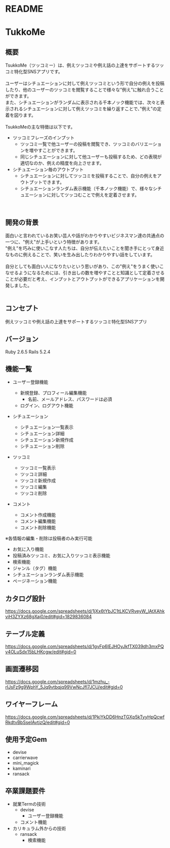 # README

# TukkoMe

## 概要
TsukkoMe（ツッコミー）は、例えツッコミや例え話の上達をサポートするツッコミ特化型SNSアプリです。<br>
<br>
ユーザーはシチュエーションに対して例えツッコミという形で自分の例えを投稿したり、他のユーザーのツッコミを閲覧することで様々な”例え”に触れ合うことができます。<br>
また、シチュエーションがランダムに表示される千本ノック機能では、次々と表示されるシチュエーションに対して例えツッコミを繰り返すことで、”例え”の定着を図ります。<br>
<br>
TsukkoMeの主な特徴は以下です。<br>
  * ツッコミフレーズのインプット
    * ツッコミ一覧で他ユーザーの投稿を閲覧でき、ツッコミのバリエーションを増やすことができます。
    * 同じシチュエーションに対して他ユーザーも投稿するため、どの表現が適切なのか、例えの精度を向上させます。
  * シチュエーション毎のアウトプット
    * シチュエーションに対してツッコミを投稿することで、自分の例えをアウトプットできます。
    * シチュエーションランダム表示機能（千本ノック機能）で、様々なシチュエーションに対してツッコむことで例えを定着させます。
<br>

## 開発の背景
面白いと言われているお笑い芸人や話がわかりやすいビジネスマン達の共通点の一つに、"例え"が上手いという特徴があります。<br>
"例え"を巧みに使いこなす人たちは、自分が伝えたいことを聞き手にとって身近なものに例えることで、笑いを生み出したりわかりやすい話をしています。<br>
<br>
自分としても面白い人になりたいという思いがあり、この"例え"をうまく使いこなせるようになるためには、引き出しの数を増やすことと知識として定着させることが必要だと考え、インプットとアウトプットができるアプリケーションを開発しました。<br>
<br>

## コンセプト
例えツッコミや例え話の上達をサポートするツッコミ特化型SNSアプリ

## バージョン
Ruby 2.6.5
Rails 5.2.4

## 機能一覧
* ユーザー登録機能
  * 新規登録、プロフィール編集機能
    * 名前、メールアドレス、パスワードは必須
  * ログイン、ログアウト機能

* シチュエーション
  * シチュエーション一覧表示
  * シチュエーション詳細
  * シチュエーション新規作成
  * シチュエーション削除

* ツッコミ
  * ツッコミ一覧表示
  * ツッコミ詳細
  * ツッコミ新規作成
  * ツッコミ編集
  * ツッコミ削除

* コメント
  * コメント作成機能
  * コメント編集機能
  * コメント削除機能

※各情報の編集・削除は投稿者のみ実行可能

* お気に入り機能
* 投稿済みツッコミ、お気に入りツッコミ表示機能
* 検索機能
* ジャンル（タグ）機能
* シチュエーションランダム表示機能
* ページネーション機能

## カタログ設計
https://docs.google.com/spreadsheets/d/1jXx6tYbJC1tLKCVRveyW_lAtXAhkviH3ZYXz68gXaj0/edit#gid=1829836084

## テーブル定義
https://docs.google.com/spreadsheets/d/1gvFp6IEJHOyJkfTX039dh3mxPQv4OLuSdx15bLHKcgw/edit#gid=0

## 画面遷移図
https://docs.google.com/spreadsheets/d/1mzhu_-rIJsFz9g9WphY_5Jq9vtbqjq99VwNcJfI7JCU/edit#gid=0

## ワイヤーフレーム
https://docs.google.com/spreadsheets/d/1PkiYkDD6HnzTGXp5kTyyHpQcwfRkdtvBbSseIAvtjzQ/edit#gid=0

## 使用予定Gem
* devise
* carrierwave
* mini_magick
* kaminari
* ransack

## 卒業課題要件
* 就業Termの技術
  * devise
    * ユーザー登録機能
  * コメント機能
* カリキュラム外からの技術
  * ransack
    * 検索機能
